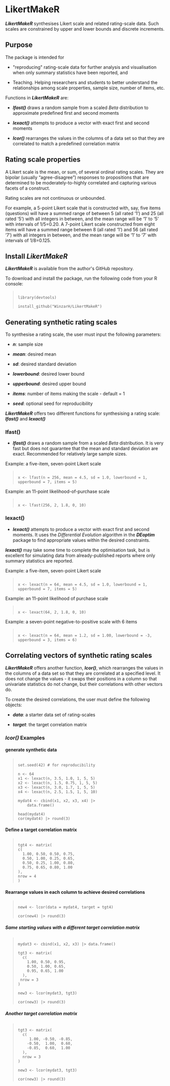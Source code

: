 # LikertMakeR

___LikertMakeR___ synthesises Likert scale and related rating-scale data. Such scales are constrained by upper and lower bounds and discrete increments. 

## Purpose

The package is intended for 

   - "reproducing" rating-scale data for further analysis and visualisation when only summary statistics have been reported, and 
   
   - Teaching. Helping researchers and students to better understand the relationships among scale properties, sample size, number of items, etc. 

Functions in ___LikertMakeR___ are:

*  ___lfast()___ draws a random sample from a scaled _Beta_ distribution to approximate predefined first and second moments

*  ___lexact()___ attempts to produce a vector with exact first and second moments 

 * ___lcor()___ rearranges the values in the columns of a data set so that they are correlated to match a predefined correlation matrix


## Rating scale properties

A Likert scale is the mean, or sum, of several ordinal rating scales. 
They are bipolar (usually “agree-disagree”) responses to propositions 
that are determined to be moderately-to-highly correlated and 
capturing various facets of a construct.
    
Rating scales are not continuous or unbounded. 
    
For example, a 5-point Likert scale that is constructed with, say, 
five items (questions) will have a summed range of between 5 
(all rated ‘1’) and 25 (all rated ‘5’) with all integers in between, 
and the mean range will be ‘1’ to ‘5’ with intervals of 1/5=0.20.
A 7-point Likert scale constructed from eight items will have a 
summed range between 8 (all rated ‘1’) and 56 (all rated ‘7’) with 
all integers in between, and the mean range will be ‘1’ to ‘7’ with 
intervals of 1/8=0.125.

## Install _LikertMakeR_

*__LikertMakeR__* is available from the author's GitHub repository. 

To download and install the package, run the following code from your R console:

  >
  > ```
  > 
  > library(devtools)
  > 
  > install_github("WinzarH/LikertMakeR")
  > 
  > ```
  > 

## Generating synthetic rating scales

To synthesise a rating scale, the user must input the following parameters:

  *  ___n___: sample size 
  
  *  ___mean___: desired mean 
  
  *  ___sd___: desired standard deviation
  
  *  ___lowerbound___: desired lower bound
  
  *  ___upperbound___: desired upper bound 
  
  *  ___items___: number of items making the scale - default = 1 
  
  *  ___seed___: optional seed for reproducibility 
  
    
___LikertMakeR___ offers two different functions for synthesising a rating scale: ___lfast()___ and ___lexact()___

### lfast()

  *  ___lfast()___ draws a random sample from a scaled _Beta_ distribution. It is very fast but does not guarantee that the mean and standard deviation are exact. Recommended for relatively large sample sizes.
  

Example: a five-item, seven-point Likert scale

  >
  > ```
  > 
  > x <- lfast(n = 256, mean = 4.5, sd = 1.0, lowerbound = 1, upperbound = 7, items = 5)
  > 
  > ```
  >
  
 Example:  an 11-point likelihood-of-purchase scale
 
  >
  > ```
  > 
  > x <- lfast(256, 2, 1.8, 0, 10)
  > 
  > ```
  >

  
### lexact()  

  *  ___lexact()___ attempts to produce a vector with exact first and 
  second moments. It uses the _Differential Evolution_ algorithm in 
  the ___DEoptim___ package to find appropriate values within the 
  desired constraints. 
  
___lexact()___ may take some time to complete the optimisation task, 
but is excellent for simulating data from already-published reports 
where only summary statistics are reported. 

 
 Example: a five-item, seven-point Likert scale

  >
  > ```
  > 
  > x <- lexact(n = 64, mean = 4.5, sd = 1.0, lowerbound = 1, upperbound = 7, items = 5)
  > 
  > ```
  > 

 Example:  an 11-point likelihood of purchase scale

  > 
  > ```
  > 
  > x <- lexact(64, 2, 1.8, 0, 10)
  > 
  > ```
  > 

 Example:  a seven-point negative-to-positive scale with 6 items

  >
  > ```
  > 
  > x <- lexact(n = 64, mean = 1.2, sd = 1.00, lowerbound = -3, upperbound = 3, items = 6)
  > 
  > ```
  >


  
## Correlating vectors of synthetic rating scales

___LikertMakeR___ offers another function, ___lcor()___, which rearranges 
the values in the columns of a data set so that they are correlated at 
a specified level. It does not change the values - it swaps their 
positions in a column so that univariate statistics do not change, 
but their correlations with other vectors do.

To create the desired correlations, the user must define the 
following objects: 

  -  ___data___: a starter data set of rating-scales 
  
  -  ___target___: the target correlation matrix 

### _lcor()_ Examples

####  generate synthetic data

  > 
  > ```
  > 
  > set.seed(42) # for reproducibility
  > 
  > n <- 64
  > x1 <- lexact(n, 3.5, 1.0, 1, 5, 5) 
  > x2 <- lexact(n, 1.5, 0.75, 1, 5, 5) 
  > x3 <- lexact(n, 3.0, 1.7, 1, 5, 5) 
  > x4 <- lexact(n, 2.5, 1.5, 1, 5, 10)   
  > 
  > mydat4 <- cbind(x1, x2, x3, x4) |> 
  >     data.frame()
  > 
  > head(mydat4)
  > cor(mydat4) |> round(3)
  > 
  > ```
  >

####  Define a target correlation matrix

  > 
  > ```
  > 
  > tgt4 <- matrix(
  > c(
  >   1.00, 0.50, 0.50, 0.75,
  >   0.50, 1.00, 0.25, 0.65,
  >   0.50, 0.25, 1.00, 0.80,
  >   0.75, 0.65, 0.80, 1.00
  > ),
  > nrow = 4
  > )
  > 
  > ```
  > 

####  Rearrange values in each column to achieve desired correlations

  >  
  > ```
  > 
  > new4 <- lcor(data = mydat4, target = tgt4)
  > 
  > cor(new4) |> round(3)
  > 
  > ```
  > 

#####  Same starting values with a different target correlation matrix

  > 
  > ```
  > 
  > mydat3 <- cbind(x1, x2, x3) |> data.frame()
  > 
  > tgt3 <- matrix(
  >   c(
  >     1.00, 0.50, 0.95,
  >     0.50, 1.00, 0.65,
  >     0.95, 0.65, 1.00
  >   ),
  >  nrow = 3
  > )
  > 
  > new3 <- lcor(mydat3, tgt3)
  > 
  > cor(new3) |> round(3)
  > 
  > ```
  > 

#####  Another target correlation matrix

  > 
  > ```
  > 
  > tgt3 <- matrix(
  >   c(
  >      1.00, -0.50, -0.85,
  >     -0.50,  1.00,  0.60,
  >     -0.85,  0.60,  1.00
  >   ),
  >   nrow = 3
  > )
  > 
  > new3 <- lcor(mydat3, tgt3) 
  > 
  > cor(new3) |> round(3)
  > 
  > ```
  > 


